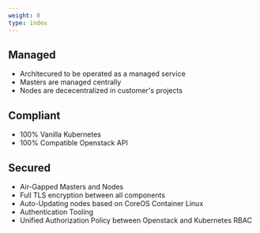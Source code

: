 ```yaml
---
weight: 0
type: index
---
```


## Managed

  * Architecured to be operated as a managed service
  * Masters are managed centrally 
  * Nodes are dececentralized in customer's projects

## Compliant

  * 100% Vanilla Kubernetes
  * 100% Compatible Openstack API

## Secured

  * Air-Gapped Masters and Nodes
  * Full TLS encryption between all components
  * Auto-Updating nodes based on CoreOS Container Linux
  * Authentication Tooling 
  * Unified Authorization Policy between Openstack and Kubernetes RBAC
